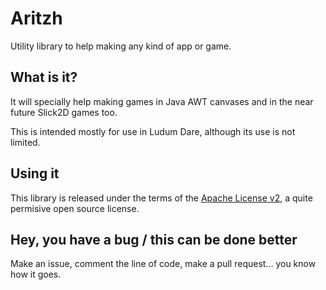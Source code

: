 Aritzh
======

Utility library to help making any kind of app or game.

What is it?
-------------

It will specially help making games in Java AWT canvases and in the near future Slick2D games too.

This is intended mostly for use in Ludum Dare, although its use is not limited.

Using it
--------------

This library is released under the terms of the [Apache License v2](http://choosealicense.com/licenses/apache/), a quite permisive open source license.

Hey, you have a bug / this can be done better
-----------------------

Make an issue, comment the line of code, make a pull request... you know how it goes.
